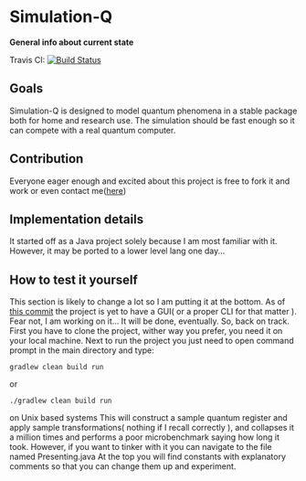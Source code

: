 # Simulation-Q

**General info about current state**

Travis CI: [![Build Status](https://travis-ci.org/TsvetelinKostadinv/Simulation-Q.svg?branch=master)](https://travis-ci.org/TsvetelinKostadinv/Simulation-Q)

## Goals
Simulation-Q is designed to model quantum phenomena in a stable package both for home and research use.
The simulation should be fast enough so it can compete with a real quantum computer.

## Contribution
Everyone eager enough and excited about this project is free to fork it and work or even contact me([here](tsvetelinkostadinovts@gmail.com ))


## Implementation details
It started off as a Java project solely because I am most familiar with it. However, it may be ported to a lower level lang one day...


## How to test it yourself
This section is likely to change a lot so I am putting it at the bottom.
As of [this commit](https://github.com/TsvetelinKostadinv/Simulation-Q/tree/a5455c2a274b49c0c6c0440cc4c245737e4f0782 "this commit") the project is yet to have a GUI( or a proper CLI for that matter ). Fear not, I am working on it... It will be done, eventually.
So, back on track.
First you have to clone the project, wither way you prefer, you need it on your local machine.
Next to run the project you just need to open command prompt in the main directory and type:
```
gradlew clean build run
```
or
```
./gradlew clean build run
```
on Unix based systems
This will construct a sample quantum register and apply sample transformations( nothing if I recall correctly ), and collapses it a million times and performs a poor microbenchmark saying how long it took.
However, if you want to tinker with it you can navigate to the file named Presenting.java
At the top you will find constants with explanatory comments so that you can change them up and experiment.
